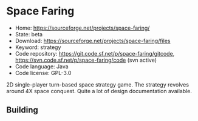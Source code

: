# Space Faring

- Home: https://sourceforge.net/projects/space-faring/
- State: beta
- Download: https://sourceforge.net/projects/space-faring/files
- Keyword: strategy
- Code repository: https://git.code.sf.net/p/space-faring/gitcode, https://svn.code.sf.net/p/space-faring/code (svn active)
- Code language: Java
- Code license: GPL-3.0

2D single-player turn-based space strategy game. The strategy revolves around 4X space conquest.
Quite a lot of design documentation available.

## Building
